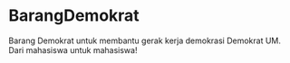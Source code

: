 # BarangDemokrat
Barang Demokrat untuk membantu gerak kerja demokrasi Demokrat UM. Dari mahasiswa untuk mahasiswa!
